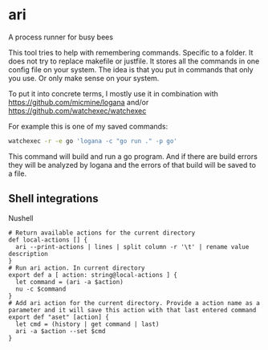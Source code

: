 # ari

A process runner for busy bees

This tool tries to help with remembering commands. Specific to a folder. It does not try to replace makefile or justfile. It stores all the commands in one config file on your system. The idea is that you put in commands that only you use. Or only make sense on your system.

To put it into concrete terms, I mostly use it in combination with https://github.com/micmine/logana and/or https://github.com/watchexec/watchexec

For example this is one of my saved commands:
``` bash
watchexec -r -e go 'logana -c "go run ." -p go'
```
This command will build and run a go program. And if there are build errors they will be analyzed by logana and the errors of that build will be saved to a file.

## Shell integrations
Nushell
``` nushell
# Return available actions for the current directory
def local-actions [] {
  ari --print-actions | lines | split column -r '\t' | rename value description
}
# Run ari action. In current directory
export def a [ action: string@local-actions ] {
  let command = (ari -a $action)
  nu -c $command
}
# Add ari action for the current directory. Provide a action name as a parameter and it will save this action with that last entered command
export def "aset" [action] {
  let cmd = (history | get command | last)
  ari -a $action --set $cmd
}
```
